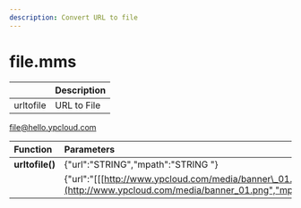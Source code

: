 ```yaml
---
description: Convert URL to file
---
```


# file.mms

|  | Description |
| :--- | :--- |
| urltofile | URL to File |

file@hello.ypcloud.com

| Function | Parameters | Return |
| :--- | :--- | :--- |
| **urltofile\(\)** | {"url":"STRING","mpath":"STRING "} | {"result":"STRING"} |
|  | {"url":"\[\[[http://www.ypcloud.com/media/banner\_01.png","mpath\]\(http://www.ypcloud.com/media/banner\_01.png","mpath\)":"/home/yp/data/123.png"}\]\(http://www.ypcloud.com/media/banner\_01.png","mpath\]\(http://www.ypcloud.com/media/banner\_01.png","mpath\)":"/home/yp/data/123.png"}](http://www.ypcloud.com/media/banner_01.png","mpath]%28http://www.ypcloud.com/media/banner_01.png","mpath%29":"/home/yp/data/123.png"}]%28http://www.ypcloud.com/media/banner_01.png","mpath]%28http://www.ypcloud.com/media/banner_01.png","mpath%29":"/home/yp/data/123.png"})\) | {"result":"OK"} |

